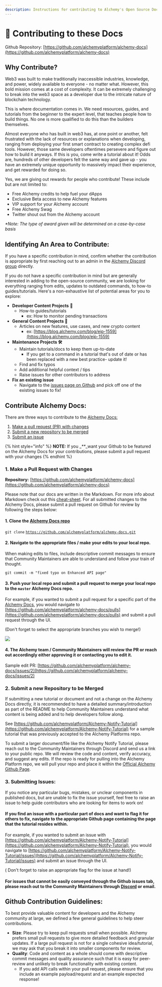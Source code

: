 ```yaml
---
description: Instructions for contributing to Alchemy's Open Source Docs
---
```


# 🤝 Contributing to these Docs

Github Repository: [https://github.com/alchemyplatform/alchemy-docs](https://github.com/alchemyplatform/alchemy-docs)

## Why Contribute? <a href="why-contribute" id="why-contribute"></a>

Web3 was built to make traditionally inaccessible industries, knowledge, and power, widely available to everyone - no matter what. However, this bold mission comes at a cost of complexity. It can be extremely challenging to break into the web3 space as a developer due to the intricate nature of blockchain technology.

This is where documentation comes in. We need resources, guides, and tutorials from the beginner to the expert level, that teaches people how to build things. No one is more qualified to do this than the builders themselves.

Almost everyone who has built in web3 has, at one point or another, felt frustrated with the lack of resources or explanations when developing, ranging from deploying your first smart contract to creating complex defi tools. However, those same developers oftentimes persevere and figure out how to build it anyways. If this is you, come write a tutorial about it! Odds are, hundreds of other developers felt the same way and gave up - you have an extremely unique opportunity to massively impact their experience, and get rewarded for doing so.

Yes, we are giving out rewards for people who contribute! These include but are not limited to:

* Free Alchemy credits to help fuel your dApps
* Exclusive Beta access to new Alchemy features
* VIP support for your Alchemy account
* Free Alchemy Swag
* Twitter shout out from the Alchemy account

_\*Note: The type of award given will be determined on a case-by-case basis_

## Identifying An Area to Contribute: <a href="identifying-an-area-to-contribute" id="identifying-an-area-to-contribute"></a>

If you have a specific contribution in mind, confirm whether the contribution is appropriate by first reaching out to an admin in the [Alchemy Discord group](https://alchemy.com/discord) directly.

If you do not have a specific contribution in mind but are generally interested in adding to the open-source community, we are looking for everything ranging from edits, updates to outdated commands, to how-to guides/tutorials. Here's a non-exhaustive list of potential areas for you to explore:

* **Developer Content Projects** 🦾
  * How-to guides/tutorials
    * ex: How to monitor pending transactions
* **General Content Projects 📝**
  * Articles on new features, use cases, and new crypto content
    * ex: [https://blog.alchemy.com/blog/eip-1559](https://blog.alchemy.com/blog/eip-1559)
* **Maintenance Projects 🛠️**
  * Maintain tutorials/docs to keep them up-to-date
    * If you get to a command in a tutorial that's out of date or has been replaced with a new best practice- update it!
  * Find and fix typos
  * Add additional helpful context / tips
  * Raise issues for other contributors to address
* **Fix an existing issue**
  * Navigate to the [issues page on Github](https://github.com/alchemyplatform/alchemy-docs/issues) and pick off one of the existing issues to fix!

## Contribute Alchemy Docs: <a href="contribute-alchemy-docs" id="contribute-alchemy-docs"></a>

There are three ways to contribute to the [Alchemy Docs:](https://github.com/alchemyplatform/alchemy-docs)

1. [Make a pull request (PR) with changes](contributing-to-docs.md#make-a-pull-request-with-changes)
2. [Submit a new repository to be merged](contributing-to-docs.md#submit-a-new-repository-to-be-merged)
3. [Submit an issue](contributing-to-docs.md#submitting-issues)

{% hint style="info" %}
**NOTE:** If you \__\*\*_\_want your Github to be featured on the Alchemy Docs for your contributions, please submit a pull request with your changes
{% endhint %}

### 1. Make a Pull Request with Changes <a href="make-a-pull-request-with-changes" id="make-a-pull-request-with-changes"></a>

**Repository:** [https://github.com/alchemyplatform/alchemy-docs](https://github.com/alchemyplatform/alchemy-docs)

Please note that our docs are written in the Markdown. For more info about Markdown check out this [cheat-sheet](https://www.markdownguide.org/cheat-sheet/). For all submitted changes to the Alchemy Docs, please submit a pull request on Github for review by following the steps below:

#### 1. Clone the [Alchemy Docs repo](https://github.com/alchemyplatform/alchemy-docs)

`git clone` [`https://github.com/alchemyplatform/alchemy-docs.git`](https://github.com/alchemyplatform/alchemy-docs.git)

#### 2. Navigate to the appropriate files / make your edits to your local repo.

When making edits to files, include descriptive commit messages to ensure that Community Maintainers are able to understand and follow your train of thought.

`git commit -m "fixed typo on Enhanced API page"`

#### 3. Push your local repo and submit a pull request to merge your local repo to the `master` Alchemy Docs repo.

For example, if you wanted to submit a pull request for a specific part of the [Alchemy Docs](https://github.com/alchemyplatform/alchemy-docs), you would navigate to [https://github.com/alchemyplatform/alchemy-docs/pulls](https://github.com/alchemyplatform/alchemy-docs/pulls) and submit a pull request through the UI.

(Don't forget to select the appropriate branches you wish to merge!)

![](https://static.slab.com/prod/uploads/7adb25ff/posts/images/THP_fF_YarD3zd-kVKh5vVQq.png)

#### 4. The Alchemy team / Community Maintainers will review the PR or reach out accordingly either approving it or contacting you to edit it.

Sample edit PR: [https://github.com/alchemyplatform/alchemy-docs/issues/2](https://github.com/alchemyplatform/alchemy-docs/issues/2)

### 2. Submit a new Repository to be Merged <a href="submit-a-new-repository-to-be-merged" id="submit-a-new-repository-to-be-merged"></a>

If submitting a new tutorial or document and not a change on the Alchemy Docs directly, it is recommended to have a detailed summary/introduction as part of the README to help Community Maintainers understand what content is being added and to help developers follow along.

See [https://github.com/alchemyplatform/Alchemy-Notify-Tutorial](https://github.com/alchemyplatform/Alchemy-Notify-Tutorial) for a sample tutorial that was previously accepted to the Alchemy Platforms repo.

To submit a larger document/file like the Alchemy Notify Tutorial, please reach out to the Community Maintainers through Discord and send us a link to your public repo. We will review the code and content, verify accuracy, and suggest any edits. If the repo is ready for pulling into the Alchemy Platform repo, we will pull your repo and place it within the [Official Alchemy Github Page](https://github.com/alchemyplatform).

### 3. Submitting Issues: <a href="submitting-issues" id="submitting-issues"></a>

If you notice any particular bugs, mistakes, or unclear components in published docs, but are unable to fix the issue yourself, feel free to raise an issue to help guide contributors who are looking for items to work on!

#### If you find an issue with a particular part of docs and want to flag it for others to fix, navigate to the appropriate Github page containing the page that the tutorial resides within.

For example, if you wanted to submit an issue with [https://github.com/alchemyplatform/Alchemy-Notify-Tutorial](https://github.com/alchemyplatform/Alchemy-Notify-Tutorial), you would navigate to [https://github.com/alchemyplatform/Alchemy-Notify-Tutorial/issues](https://github.com/alchemyplatform/Alchemy-Notify-Tutorial/issues) and submit an issue through the UI.

( Don't forget to raise an appropriate flag for the issue at hand!)

#### For issues that cannot be easily conveyed through the Github issues tab, please reach out to the Community Maintainers through [Discord](https://alchemy.com/discord) or email.

## Github Contribution Guidelines: <a href="github-contribution-guidelines" id="github-contribution-guidelines"></a>

To best provide valuable content for developers and the Alchemy community at large, we defined a few general guidelines to help steer contributions.

* **Size**: Please try to keep pull requests small when possible. Alchemy prefers small pull requests to give more detailed feedback and granular updates. If a large pull request is not for a single cohesive idea/tutorial, we may ask that you break it into smaller components for review.
* **Quality**: Code and content as a whole should come with descriptive commit messages and quality assurance such that it is easy for peer-review and unlikely to break functionality with existing content.
  * If you add API calls within your pull request, please ensure that you include an example payload/request and an example expected response!
